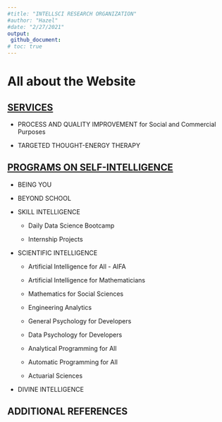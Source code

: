 ```yaml
---
#title: "INTELLSCI RESEARCH ORGANIZATION"
#author: "Hazel"
#date: "2/27/2021"
output:
 github_document:
# toc: true
---
```


# All about the Website

## [SERVICES](https://intellsci.github.io/intellsci/Services_Github.html)

  - PROCESS AND QUALITY IMPROVEMENT 
        for Social and Commercial Purposes

  - TARGETED THOUGHT-ENERGY THERAPY

## [PROGRAMS ON SELF-INTELLIGENCE](https://intellsci.github.io/intellsci/Self-intelligence-Program_Github.html)

  - BEING YOU

  - BEYOND SCHOOL

  - SKILL INTELLIGENCE
        
      - Daily Data Science Bootcamp
    
      - Internship Projects

  - SCIENTIFIC INTELLIGENCE
          
      - Artificial Intelligence for All - AIFA
      
      - Artificial Intelligence for Mathematicians
      
      - Mathematics for Social Sciences
        
      - Engineering Analytics
        
      - General Psychology for Developers
        
      - Data Psychology for Developers
        
      - Analytical Programming for All
        
      - Automatic Programming for All
        
      - Actuarial Sciences


  - DIVINE INTELLIGENCE


## ADDITIONAL REFERENCES